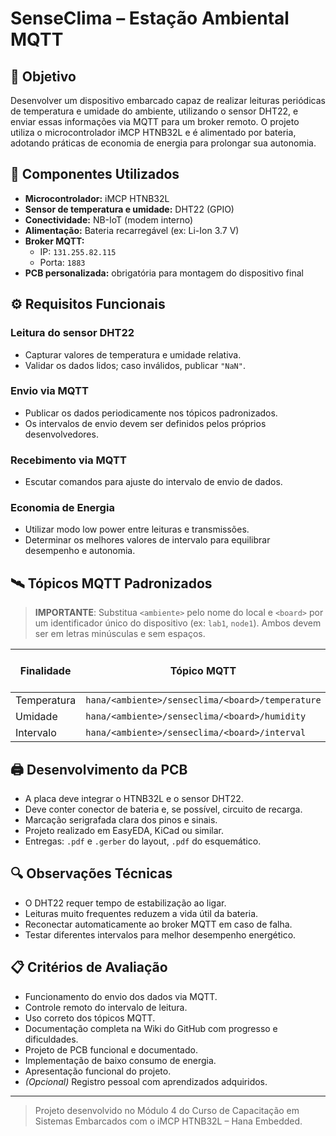 # SenseClima – Estação Ambiental MQTT

## 🎯 Objetivo

Desenvolver um dispositivo embarcado capaz de realizar leituras periódicas de temperatura e umidade do ambiente, utilizando o sensor DHT22, e enviar essas informações via MQTT para um broker remoto. O projeto utiliza o microcontrolador iMCP HTNB32L e é alimentado por bateria, adotando práticas de economia de energia para prolongar sua autonomia.

## 🧰 Componentes Utilizados

- **Microcontrolador:** iMCP HTNB32L  
- **Sensor de temperatura e umidade:** DHT22 (GPIO)  
- **Conectividade:** NB-IoT (modem interno)  
- **Alimentação:** Bateria recarregável (ex: Li-Ion 3.7 V)  
- **Broker MQTT:**  
  - IP: `131.255.82.115`  
  - Porta: `1883`  
- **PCB personalizada:** obrigatória para montagem do dispositivo final

## ⚙️ Requisitos Funcionais

### Leitura do sensor DHT22

- Capturar valores de temperatura e umidade relativa.
- Validar os dados lidos; caso inválidos, publicar `"NaN"`.

### Envio via MQTT

- Publicar os dados periodicamente nos tópicos padronizados.
- Os intervalos de envio devem ser definidos pelos próprios desenvolvedores.

### Recebimento via MQTT

- Escutar comandos para ajuste do intervalo de envio de dados.

### Economia de Energia

- Utilizar modo low power entre leituras e transmissões.
- Determinar os melhores valores de intervalo para equilibrar desempenho e autonomia.

## 🛰️ Tópicos MQTT Padronizados

> **IMPORTANTE**: Substitua `<ambiente>` pelo nome do local e `<board>` por um identificador único do dispositivo (ex: `lab1`, `node1`). Ambos devem ser em letras minúsculas e sem espaços.

| Finalidade   | Tópico MQTT                                         | Direção   | Tipo de dado |
|--------------|------------------------------------------------------|-----------|---------------|
| Temperatura  | `hana/<ambiente>/senseclima/<board>/temperature`    | Publicação | `"27.8"`     |
| Umidade      | `hana/<ambiente>/senseclima/<board>/humidity`       | Publicação | `"64.2"`     |
| Intervalo    | `hana/<ambiente>/senseclima/<board>/interval`       | Assinatura | `"30"`       |

## 🖨️ Desenvolvimento da PCB

- A placa deve integrar o HTNB32L e o sensor DHT22.
- Deve conter conector de bateria e, se possível, circuito de recarga.
- Marcação serigrafada clara dos pinos e sinais.
- Projeto realizado em EasyEDA, KiCad ou similar.
- Entregas: `.pdf` e `.gerber` do layout, `.pdf` do esquemático.

## 🔍 Observações Técnicas

- O DHT22 requer tempo de estabilização ao ligar.
- Leituras muito frequentes reduzem a vida útil da bateria.
- Reconectar automaticamente ao broker MQTT em caso de falha.
- Testar diferentes intervalos para melhor desempenho energético.

## 📋 Critérios de Avaliação

- Funcionamento do envio dos dados via MQTT.
- Controle remoto do intervalo de leitura.
- Uso correto dos tópicos MQTT.
- Documentação completa na Wiki do GitHub com progresso e dificuldades.
- Projeto de PCB funcional e documentado.
- Implementação de baixo consumo de energia.
- Apresentação funcional do projeto.
- *(Opcional)* Registro pessoal com aprendizados adquiridos.

---

> Projeto desenvolvido no Módulo 4 do Curso de Capacitação em Sistemas Embarcados com o iMCP HTNB32L – Hana Embedded.
